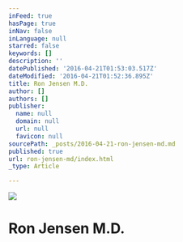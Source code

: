 ```yaml
---
inFeed: true
hasPage: true
inNav: false
inLanguage: null
starred: false
keywords: []
description: ''
datePublished: '2016-04-21T01:53:03.517Z'
dateModified: '2016-04-21T01:52:36.895Z'
title: Ron Jensen M.D.
author: []
authors: []
publisher:
  name: null
  domain: null
  url: null
  favicon: null
sourcePath: _posts/2016-04-21-ron-jensen-md.md
published: true
url: ron-jensen-md/index.html
_type: Article

---
```

![](https://the-grid-user-content.s3-us-west-2.amazonaws.com/fcf31310-a539-4d35-b914-28eac3f2f6a2.jpg)

# Ron Jensen M.D.